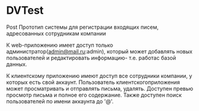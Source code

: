 # DVTest
Post
Прототип системы для регистрации входящих писем, адресованных сотрудникам компании

 К web-приложению имеет доступ только администратор(admin@mail.ru:admin), который может добавлять новых пользователей и редактировать информацию-
 т.е. работас базой данных.
 
 К клиентскому приложению имеют доступ все сотрудники компании, у которых есть свой аккаунт. 
 Пользователь клиентскогоприложения может просматривать и отправлять письма, удалять.
 Доступен превью просмотр письма и полное его содержание.
 Также доступен поиск пользователей по имени аккаунта до '@'.
 
